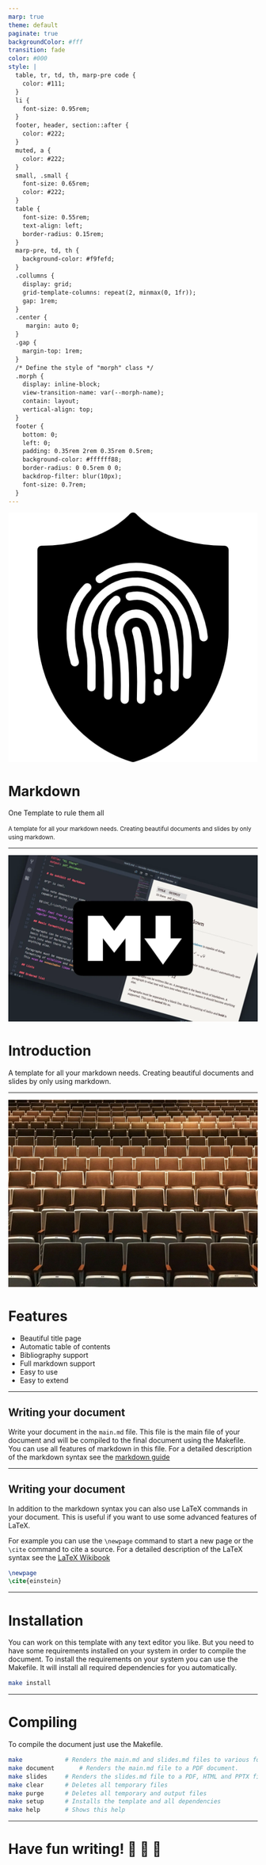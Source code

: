 ```yaml
---
marp: true
theme: default
paginate: true
backgroundColor: #fff
transition: fade
color: #000
style: |
  table, tr, td, th, marp-pre code {
    color: #111;
  }
  li {
    font-size: 0.95rem;
  }
  footer, header, section::after {
    color: #222;
  }
  muted, a {
    color: #222;
  }
  small, .small {
    font-size: 0.65rem;
    color: #222;
  }
  table {
    font-size: 0.55rem;
    text-align: left;
    border-radius: 0.15rem;
  }
  marp-pre, td, th {
    background-color: #f9fefd;
  }
  .collumns {
    display: grid;
    grid-template-columns: repeat(2, minmax(0, 1fr));
    gap: 1rem;
  }
  .center {
     margin: auto 0;
  }
  .gap {
    margin-top: 1rem;
  }
  /* Define the style of "morph" class */
  .morph {
    display: inline-block;
    view-transition-name: var(--morph-name);
    contain: layout;
    vertical-align: top;
  }
  footer {
    bottom: 0;
    left: 0;
    padding: 0.35rem 2rem 0.35rem 0.5rem;
    background-color: #ffffff88;
    border-radius: 0 0.5rem 0 0;
    backdrop-filter: blur(10px);
    font-size: 0.7rem;
  }
---
```


![bg left:40% 80%](assets/fingerprint-icon.png)

# Markdown

One Template to rule them all

<small>A template for all your markdown needs. Creating beautiful documents and slides by only using markdown.</small>

<!--
_backgroundImage: url('assets/defaults/hex-outline_sky_50_hc_0.svg')
_paginate: false
_transition: fade-out
 -->

---

![bg right:45% ](assets/Markdown-Logo.webp)

# Introduction

A template for all your markdown needs. Creating beautiful documents and slides by only using markdown.

<!--
_backgroundImage: url('assets/defaults/hex-outline_sky_50_hc_1.svg')
_header: Introduction
 -->

---

![bg right:45% ](assets/chairs.jpg)

# Features

- Beautiful title page
- Automatic table of contents
- Bibliography support
- Full markdown support
- Easy to use
- Easy to extend

<!--
_backgroundImage: url('assets/defaults/hex-outline_sky_50_hc_2.svg')
_header: Features
 -->

---

## <span class="morph" style="--morph-name:a1;">Writing your document</span>

Write your document in the `main.md` file. This file is the main file of your document and will be compiled to the final document using the Makefile. You can use all features of markdown in this file. For a detailed description of the markdown syntax see the [markdown guide](https://www.markdownguide.org/basic-syntax/)

<!--
_backgroundImage: url('assets/defaults/wave_violet_100_0.svg')
_header: Writing
_footer: https://www.markdownguide.org/basic-syntax/
 -->

---

## <span class="morph" style="--morph-name:a1;">Writing your document</span>

In addition to the markdown syntax you can also use LaTeX commands in your document. This is useful if you want to use some advanced features of LaTeX.

<div class="collumns gap">
<div>

For example you can use the `\newpage` command to start a new page or the `\cite` command to cite a source.
For a detailed description of the LaTeX syntax see the [LaTeX Wikibook](https://en.wikibooks.org/wiki/LaTeX)

</div>
<div class="center">

```latex
\newpage
\cite{einstein}
```

</div>

<!--
_backgroundImage: url('assets/defaults/wave_amber_50_0.svg')
_header: Writing
_footer: https://en.wikibooks.org/wiki/LaTeX
 -->

---

# Installation

You can work on this template with any text editor you like. But you need to have some requirements installed on your system in order to compile the document. To install the requirements on your system you can use the Makefile. It will install all required dependencies for you automatically.

```bash
make install
```

<!--
Requirements:
- make
- pandoc
- texlive-core or Miktex
- nodejs
- texteditor like vscode
 -->

<!--
_backgroundImage: url('assets/defaults/blob_emerald_50_invert_0.svg')
_header: Installation
_transition: fade-out
 -->

---

# Compiling

To compile the document just use the Makefile.

```bash
make			# Renders the main.md and slides.md files to various formats. (Default)
make document		# Renders the main.md file to a PDF document.
make slides		# Renders the slides.md file to a PDF, HTML and PPTX file.
make clear		# Deletes all temporary files
make purge		# Deletes all temporary and output files
make setup		# Installs the template and all dependencies
make help		# Shows this help
```

<!--
make setup		# Installs the template and all dependencies.
make tex		# Renders the main.md file to a LaTeX document.
make slides		# Renders the slides.md file to a PDF, HTML and PPTX file.
make present	# Starts a live preview of the slides.md file in your browser.
make clear		# Deletes all temporary files.
 -->

<!--
_backgroundImage: url('assets/defaults/blob_teal_50_invert_0.svg')
_header: Compiling
 -->

---

# <!-- fit --> Have fun writing! :rocket: :100: :tada:

<!--
_backgroundImage: url('assets/defaults/poly-outline_sky_100_0.svg')
_paginate: false
 -->
